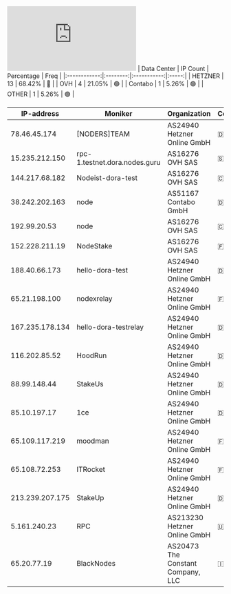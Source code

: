 ![Diagramm](https://github.com/obajay/StateSync-snapshots/blob/main/Projects/Dora/1/README.md)
| Data Center | IP Count | Percentage | Freq |
|:------------:|:--------:|:-----------:|:-----:|
| HETZNER | 13 | 68.42% | 🔴 |
| OVH | 4 | 21.05% | 🟢 |
| Contabo | 1 | 5.26% | 🟢 |
| OTHER | 1 | 5.26% | 🟢 |

<!-- START_TABLE -->
| IP-address | Moniker | Organization | Country | City |
|-------------|---------|---------------|---------|------|
| 78.46.45.174 | [NODERS]TEAM | AS24940 Hetzner Online GmbH | 🇩🇪 DE | Falkenstein |
| 15.235.212.150 | rpc-1.testnet.dora.nodes.guru | AS16276 OVH SAS | 🇸🇬 SG | Singapore |
| 144.217.68.182 | Nodeist-dora-test | AS16276 OVH SAS | 🇨🇦 CA | Beauharnois |
| 38.242.202.163 | node | AS51167 Contabo GmbH | 🇩🇪 DE | Düsseldorf |
| 192.99.20.53 | node | AS16276 OVH SAS | 🇨🇦 CA | Beauharnois |
| 152.228.211.19 | NodeStake | AS16276 OVH SAS | 🇫🇷 FR | Lille |
| 188.40.66.173 | hello-dora-test | AS24940 Hetzner Online GmbH | 🇩🇪 DE | Falkenstein |
| 65.21.198.100 | nodexrelay | AS24940 Hetzner Online GmbH | 🇫🇮 FI | Helsinki |
| 167.235.178.134 | hello-dora-testrelay | AS24940 Hetzner Online GmbH | 🇩🇪 DE | Falkenstein |
| 116.202.85.52 | HoodRun | AS24940 Hetzner Online GmbH | 🇩🇪 DE | Falkenstein |
| 88.99.148.44 | StakeUs | AS24940 Hetzner Online GmbH | 🇩🇪 DE | Falkenstein |
| 85.10.197.17 | 1ce | AS24940 Hetzner Online GmbH | 🇩🇪 DE | Nürnberg |
| 65.109.117.219 | moodman | AS24940 Hetzner Online GmbH | 🇫🇮 FI | Helsinki |
| 65.108.72.253 | ITRocket | AS24940 Hetzner Online GmbH | 🇫🇮 FI | Helsinki |
| 213.239.207.175 | StakeUp | AS24940 Hetzner Online GmbH | 🇩🇪 DE | Nürnberg |
| 5.161.240.23 | RPC | AS213230 Hetzner Online GmbH | 🇺🇸 US | Ashburn |
| 65.20.77.19 | BlackNodes | AS20473 The Constant Company, LLC | 🇮🇳 IN | Mumbai |

<!-- END_TABLE -->